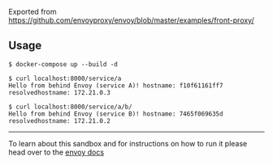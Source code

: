 Exported from https://github.com/envoyproxy/envoy/blob/master/examples/front-proxy/

## Usage

```
$ docker-compose up --build -d

$ curl localhost:8000/service/a
Hello from behind Envoy (service A)! hostname: f10f61161ff7 resolvedhostname: 172.21.0.3

$ curl localhost:8000/service/a/b/
Hello from behind Envoy (service B)! hostname: 7465f069635d resolvedhostname: 172.21.0.2
```

---

To learn about this sandbox and for instructions on how to run it please head over
to the [envoy docs](https://www.envoyproxy.io/docs/envoy/latest/install/sandboxes/front_proxy)
